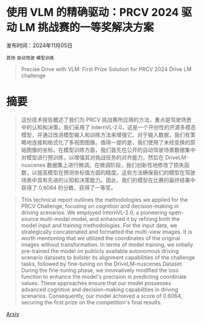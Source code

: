 # 使用 VLM 的精确驱动：PRCV 2024 驱动 LM 挑战赛的一等奖解决方案

发布时间：2024年11月05日

`其他` `自动驾驶` `模型训练`

> Precise Drive with VLM: First Prize Solution for PRCV 2024 Drive LM challenge

# 摘要

> 这份技术报告概述了我们为 PRCV 挑战赛所应用的方法，重点是驾驶场景中的认知和决策。我们采用了 InternVL-2.0，这是一个开创性的开源多模态模型，并通过改进模型输入和训练方法来增强它。对于输入数据，我们有策略地连接和格式化了多视图图像。值得一提的是，我们使用了未经变换的原始图像的坐标。在模型训练方面，我们首先在公开的自动驾驶场景数据集中对模型进行预训练，以增强其对挑战任务的对齐能力，然后在 DriveLM-nuscenes 数据集上进行微调。在微调阶段，我们创新性地修改了损失函数，以提高模型在预测坐标值方面的精度。这些方法确保我们的模型在驾驶场景中具有先进的认知和决策能力。因此，我们的模型在比赛的最终结果中获得了 0.6064 的分数，获得了一等奖。

> This technical report outlines the methodologies we applied for the PRCV Challenge, focusing on cognition and decision-making in driving scenarios. We employed InternVL-2.0, a pioneering open-source multi-modal model, and enhanced it by refining both the model input and training methodologies. For the input data, we strategically concatenated and formatted the multi-view images. It is worth mentioning that we utilized the coordinates of the original images without transformation. In terms of model training, we initially pre-trained the model on publicly available autonomous driving scenario datasets to bolster its alignment capabilities of the challenge tasks, followed by fine-tuning on the DriveLM-nuscenes Dataset. During the fine-tuning phase, we innovatively modified the loss function to enhance the model's precision in predicting coordinate values. These approaches ensure that our model possesses advanced cognitive and decision-making capabilities in driving scenarios. Consequently, our model achieved a score of 0.6064, securing the first prize on the competition's final results.

[Arxiv](https://arxiv.org/abs/2411.02999)